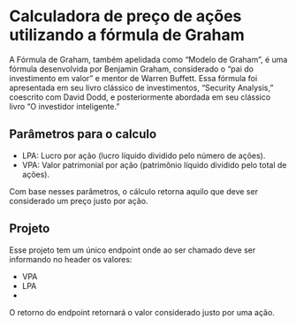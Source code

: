 # Calculadora de preço de ações utilizando a fórmula de Graham

A Fórmula de Graham, também apelidada como “Modelo de Graham”, é uma fórmula desenvolvida por Benjamin Graham, considerado o “pai do investimento em valor” e mentor de Warren Buffett. Essa fórmula foi apresentada em seu livro clássico de investimentos, “Security Analysis,” coescrito com David Dodd, e posteriormente abordada em seu clássico livro “O investidor inteligente.”

## Parâmetros para o calculo
- LPA: Lucro por ação (lucro líquido dividido pelo número de ações).
- VPA: Valor patrimonial por ação  (patrimônio líquido dividido pelo total de ações).

Com base nesses parâmetros, o cálculo retorna aquilo que deve ser considerado um preço justo por ação.

## Projeto 

Esse projeto tem um único endpoint onde ao ser chamado deve ser informando no header os valores: 
- VPA 
- LPA
- 
O retorno do endpoint retornará o valor considerado justo por uma ação. 